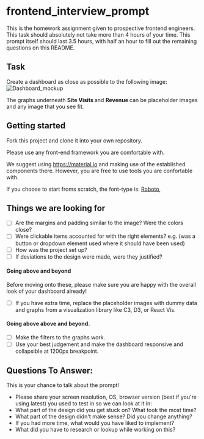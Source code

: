 # frontend_interview_prompt
This is the homework assignment given to prospective frontend engineers. This task should absolutely not take more than 4 hours of your time. This prompt itself should last 3.5 hours, with half an hour to fill out the remaining questions on this README. 

## Task
Create a dashboard as close as possible to the following image: 
![Dashboard_mockup](https://i.imgur.com/5yDwTXk.png)

The graphs underneath <strong> Site Visits </strong> and <strong> Revenue </strong> can be placeholder images and any image that you see fit. 

## Getting started

Fork this project and clone it into your own repository. 

Please use any front-end framework you are comfortable with. 

We suggest using https://material.io and making use of the established components there. However, you are free to use tools you are confortable with. 

If you choose to start froms scratch, the font-type is: [Roboto](https://fonts.google.com/specimen/Roboto),


## Things we are looking for 
- [ ] Are the margins and padding similar to the image? Were the colors close? 
- [ ] Were clickable items accounted for with the right elements? e.g. (was a button or dropdown element used where it should have been used)
- [ ] How was the project set up? 
- [ ] If deviations to the design were made, were they justified? 

#### Going above and beyond
Before moving onto these, please make sure you are happy with the overall look of your dashboard already! 
- [ ] If you have extra time, replace the placeholder images with dummy data and graphs from a visualization library like C3, D3, or React Vis. 

#### Going above above and beyond. 
- [ ] Make the filters to the graphs work. 
- [ ] Use your best judgement and make the dashboard responsive and collapsible at 1200px breakpoint. 

## Questions To Answer: 
This is your chance to talk about the prompt! 
- Please share your screen resolution, OS, browser version (best if you're using latest) you used to test in so we can look at it in: 
- What part of the design did you get stuck on? What took the most time? 
- What part of the design didn't make sense? Did you change anything?
- If you had more time, what would you have liked to implement? 
- What did you have to research or lookup while working on this? 















